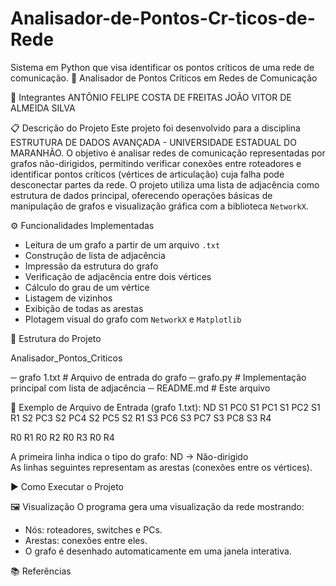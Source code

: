 # Analisador-de-Pontos-Cr-ticos-de-Rede
Sistema em Python que visa identificar os pontos críticos de uma rede de comunicação.
🧠 Analisador de Pontos Críticos em Redes de Comunicação

👥 Integrantes
ANTÔNIO FELIPE COSTA DE FREITAS 
JOÃO VITOR DE ALMEIDA SILVA

📋 Descrição do Projeto
Este projeto foi desenvolvido para a disciplina ESTRUTURA DE DADOS AVANÇADA - UNIVERSIDADE ESTADUAL DO MARANHÃO.
O objetivo é analisar redes de comunicação representadas por grafos não-dirigidos, permitindo verificar conexões entre roteadores e identificar pontos críticos (vértices de articulação) cuja falha pode desconectar partes da rede.
O projeto utiliza uma lista de adjacência como estrutura de dados principal, oferecendo operações básicas de manipulação de grafos e visualização gráfica com a biblioteca `NetworkX`.



⚙️ Funcionalidades Implementadas
- Leitura de um grafo a partir de um arquivo `.txt`
- Construção de lista de adjacência
- Impressão da estrutura do grafo
- Verificação de adjacência entre dois vértices
- Cálculo do grau de um vértice
- Listagem de vizinhos
- Exibição de todas as arestas
- Plotagem visual do grafo com `NetworkX` e `Matplotlib`

🧩 Estrutura do Projeto

Analisador_Pontos_Criticos

─ grafo 1.txt   # Arquivo de entrada do grafo
─ grafo.py      # Implementação principal com lista de adjacência
─ README.md     # Este arquivo

📄 Exemplo de Arquivo de Entrada (grafo 1.txt):
ND
S1 PC0
S1 PC1
S1 PC2
S1 R1
S2 PC3
S2 PC4
S2 PC5
S2 R1
S3 PC6
S3 PC7
S3 PC8
S3 R4

R0 R1
R0 R2
R0 R3
R0 R4


A primeira linha indica o tipo do grafo:
ND → Não-dirigido   
As linhas seguintes representam as arestas (conexões entre os vértices).

▶️ Como Executar o Projeto


🖼️ Visualização
O programa gera uma visualização da rede mostrando:
- Nós: roteadores, switches e PCs.
- Arestas: conexões entre eles.  
- O grafo é desenhado automaticamente em uma janela interativa.

📚 Referências


